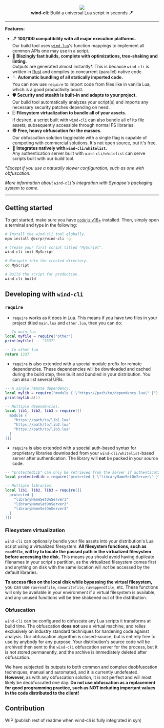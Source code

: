 <p align="center">
  <img src="https://i.imgur.com/iTjMe5x.png"><br/>
  <b>wind-cli</b>: Build a universal Lua script in seconds 🪁
</p>

---
**Features:**
* 🪁 **100/100 compatibility with all major execution platforms.**  
Our build tool uses [`wind.lua`](https://github.com/ccreaper/wind)'s function mappings to implement all common APIs one may use in a script.
* 🔬 **Blazingly fast builds, complete with optimizations, tree-shaking and linting.**  
Outputs are generated almost instantly*. This is because `wind-cli` is written in [Rust](https://www.rust-lang.org/) and compiles to concurrent (parallel) native code.
* 🪡 **Automatic bundling of all statically imported code.**  
You can now use `require` to import code from files like in vanilla Lua, which is a good productivity boost.
* 🛡️ **Security and stealth is built-in and adapts to your project.**  
Our build tool automatically analyzes your script(s) and imports any necessary security patches depending on need.
* 🗄️ **Filesystem virtualization to bundle all of your assets.**  
If desired, a script built with `wind-cli` can also bundle all of its file assets, subsequently accessible through normal FS libraries.
* 🕵️ **Free, heavy obfuscation for the masses.**  
Our obfuscation solution toggleable with a single flag is capable of competing with commercial solutions. It's not open source, but it's free.
* 🔐 **Integrates natively with `wind-cli/whitelist`.**  
Any authentication server built with `wind-cli/whitelist` can serve scripts built with our build tool.

*_Except if you use a naturally slower configuration, such as one with obfuscation._

_More information about `wind-cli`'s integration with Synapse's packaging system to come._

---
## Getting started
To get started, make sure you have [`nodejs` v16+](https://nodejs.org/en/) installed. Then, simply open a terminal and type in the following:
```sh
# Install the wind-cli tool globally.
npm install @ccrpr/wind-cli -g

# Create your first script titled "MyScript".
wind-cli init MyScript

# Navigate into the created directory.
cd MyScript

# Build the script for production.
wind-cli build
```

## Developing with `wind-cli`
### `require`
* `require` works as it does in Lua. This means if you have two files in your project titled `main.lua` and `other.lua`, then you can do:  
```lua
-- In main.lua
local myfile = require("other")
print(myfile) -- "1337"

-- In other.lua
return 1337
```
* `require` is also extended with a special module prefix for remote dependencies. These dependencies will be downloaded and cached during the build step, then built and bundled in your distribution. You can also list several URIs.
```lua
-- A single remote dependency.
local mylib = require("module { \"https://path/to/dependency.lua\" }")
print(mylib.a())

-- Multiple dependencies.
local lib1, lib2, lib3 = require([[
  module {
    "https://path/to/lib1.lua"
    "https://path/to/lib2.lua"
    "https://path/to/lib3.lua"
  }
]])
```
* `require` is also extended with a special auth-based syntax for proprietary libraries downloaded from your `wind-cli/whitelist`-based server after authentication. The library will **not** be packed in your source code.
```lua
-- "protectedLib" can only be retrieved from the server if authentication has been successful.
local protectedLib = require("protected { \"libraryNameSetOnServer\" }")

-- Multiple libraries.
local lib1, lib2, lib3 = require([[
  protected {
    "libraryNameSetOnServer1"
    "libraryNameSetOnServer2"
    "libraryNameSetOnServer3"
  }
]])
```
### Filesystem virtualization
`wind-cli` can optionally bundle your file assets into your distribution's Lua script using a virtualized filesystem. **All filesystem functions, such as `readfile`, will try to locate the passed path in the virtualized filesystem before accessing the disk.** This means you should avoid having duplicate filenames in your script's partition, as the virtualized filesystem comes first and anything on disk with the same location will _not_ be accessed by the default libraries.

**To access files on the local disk while bypassing the virtual filesystem,** you can use `rawreadfile`, `rawwritefile`, `rawappendfile`, etc. These functions will only be available in your environment if a virtual filesystem is available, and any unused functions will be tree shakened out of the distribution.

### Obfuscation
`wind-cli` can be configured to obfuscate any Lua scripts it transforms at build time. The obfuscation **does not** use a virtual machine, and relies exclusively on industry standard techniques for hardening code against analysis. Our obfuscation algorithm is closed-source, but is entirely free to use by anybody for any purpose. Your distribution's source code will be archived then sent to the `wind-cli` obfuscation server for the process, but it is not stored permanently, and the archive is immediately deleted after obfuscation.

We have subjected its outputs to both common and complex deobfuscation techniques, manual and automated, and it is currently undefeated. **However,** as with any obfuscation solution, it is not perfect and will most likely be deobfuscated one day. **Do not use obfuscation as a replacement for good programming practice, such as NOT including important values in the code distributed to the client!**

## Contribution
WIP (publish rest of readme when wind-cli is fully integrated in syn)
